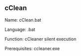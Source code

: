 ## cClean

Name: cClean.bat

Language: .bat

Function: cCleaner silent execution

Prerequisites: ccleaner.exe
